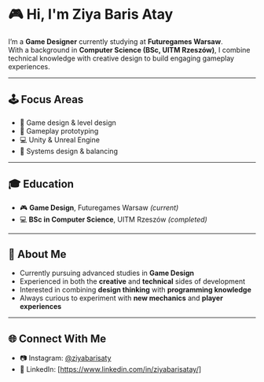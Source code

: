 # 🎮 Hi, I'm Ziya Baris Atay  

I’m a **Game Designer** currently studying at **Futuregames Warsaw**.  
With a background in **Computer Science (BSc, UITM Rzeszów)**, I combine technical knowledge with creative design to build engaging gameplay experiences.  

---

## 🕹️ Focus Areas
- 🎨 Game design & level design  
- 👾 Gameplay prototyping  
- 💻 Unity & Unreal Engine  
- 📐 Systems design & balancing  

---

## 🎓 Education
- 🎮 **Game Design**, Futuregames Warsaw *(current)*  
- 💻 **BSc in Computer Science**, UITM Rzeszów *(completed)*  

---

## 📌 About Me
- Currently pursuing advanced studies in **Game Design**  
- Experienced in both the **creative** and **technical** sides of development  
- Interested in combining **design thinking** with **programming knowledge**  
- Always curious to experiment with **new mechanics** and **player experiences**  

---

## 🌐 Connect With Me
- 📷 Instagram: [@ziyabarisaty](https://instagram.com/ziyabarisaty)  
- 💼 LinkedIn: [https://www.linkedin.com/in/ziyabarisatay/]  
